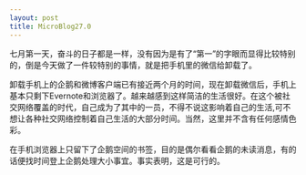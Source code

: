 ```yaml
---
layout: post
title: MicroBlog27.0
---
```


七月第一天，奋斗的日子都是一样，没有因为是有了“第一”的字眼而显得比较特别的，倒是今天做了一件较特别的事情，就是把手机里的微信给卸载了。

卸载手机上的企鹅和微博客户端已有接近两个月的时间，现在卸载微信后，手机上基本只剩下Evernote和浏览器了。越来越感到这样简洁的生活很好。在这个被社交网络覆盖的时代，自己成为了其中的一员，不得不说这影响着自己的生活,可不想让各种社交网络控制着自己生活的大部分时间。当然，这里并不含有任何感情色彩。

在手机浏览器上只留下了企鹅空间的书签，目的是偶尔看看企鹅的未读消息，有的话便找时间登上企鹅处理大小事宜。事实表明，这是可行的。